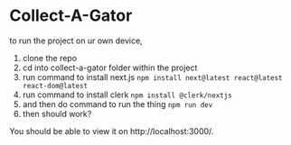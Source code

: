 ﻿# Collect-A-Gator
to run the project on ur own device, 
1) clone the repo
2) cd into collect-a-gator folder within the project
3) run command to install next.js ` npm install next@latest react@latest react-dom@latest `
4) run command to install clerk ` npm install @clerk/nextjs `
5) and then do command to run the thing ` npm run dev `
6) then should work?
 
You should be able to view it on http://localhost:3000/. 
